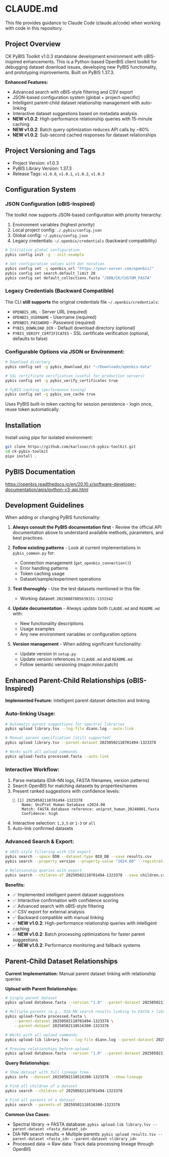 # CLAUDE.md

This file provides guidance to Claude Code (claude.ai/code) when working with code in this repository.

## Project Overview

CK PyBIS Toolkit v1.0.3 standalone development environment with oBIS-inspired enhancements. This is a Python-based OpenBIS client toolkit for debugging dataset download issues, developing new PyBIS functionality, and prototyping improvements. Built on PyBIS 1.37.3.

**Enhanced Features:**
- Advanced search with oBIS-style filtering and CSV export
- JSON-based configuration system (global + project-specific)
- Intelligent parent-child dataset relationship management with auto-linking
- Interactive dataset suggestions based on metadata analysis
- **NEW v1.0.2**: High-performance relationship queries with 15-minute caching
- **NEW v1.0.2**: Batch query optimization reduces API calls by ~80%
- **NEW v1.0.2**: Sub-second cached responses for dataset relationships

## Project Versioning and Tags

- Project Version: v1.0.3  
- PyBIS Library Version: 1.37.3
- Release Tags: `v1.0.0`, `v1.0.1`, `v1.0.2`, `v1.0.3`

## Configuration System

### JSON Configuration (oBIS-Inspired)
The toolkit now supports JSON-based configuration with priority hierarchy:
1. Environment variables (highest priority)
2. Local project config: `./.pybis/config.json`
3. Global config: `~/.pybis/config.json`
4. Legacy credentials: `~/.openbis/credentials` (backward compatibility)

```bash
# Initialize global configuration
pybis config init -g --init-example

# Set configuration values with dot notation
pybis config set -g openbis_url "https://your-server.com/openbis/"
pybis config set search.default_limit 20
pybis config set default_collections.fasta "/DDB/CK/CUSTOM_FASTA"
```

### Legacy Credentials (Backward Compatible)
The CLI **still supports** the original credentials file `~/.openbis/credentials`:

- `OPENBIS_URL` - Server URL (required)
- `OPENBIS_USERNAME` - Username (required) 
- `OPENBIS_PASSWORD` - Password (required)
- `PYBIS_DOWNLOAD_DIR` - Default download directory (optional)
- `PYBIS_VERIFY_CERTIFICATES` - SSL certificate verification (optional, defaults to false)

### Configurable Options via JSON or Environment:
```bash
# Download directory
pybis config set -g pybis_download_dir "~/Downloads/openbis-data"

# SSL certificate verification (useful for production servers)
pybis config set -g pybis_verify_certificates true

# PyBIS caching (performance tuning)
pybis config set -g pybis_use_cache true
```

Uses PyBIS built-in token caching for session persistence - login once, reuse token automatically.

## Installation

Install using pipx for isolated environment:

```bash
git clone https://github.com/karlssoc/ck-pybis-toolkit.git
cd ck-pybis-toolkit
pipx install .
```

## PyBIS Documentation

https://openbis.readthedocs.io/en/20.10.x/software-developer-documentation/apis/python-v3-api.html

## Development Guidelines

When adding or changing PyBIS functionality:

1. **Always consult the PyBIS documentation first** - Review the official API documentation above to understand available methods, parameters, and best practices.

2. **Follow existing patterns** - Look at current implementations in `pybis_common.py` for:
   - Connection management (`get_openbis_connection()`)
   - Error handling patterns
   - Token caching usage
   - Dataset/sample/experiment operations

3. **Test thoroughly** - Use the test datasets mentioned in this file:
   - Working dataset: `20250807085639331-1331542`

4. **Update documentation** - Always update both `CLAUDE.md` and `README.md` with:
   - New functionality descriptions
   - Usage examples
   - Any new environment variables or configuration options

5. **Version management** - When adding significant functionality:
   - Update version in `setup.py`
   - Update version references in `CLAUDE.md` and `README.md`
   - Follow semantic versioning (major.minor.patch)

## Enhanced Parent-Child Relationships (oBIS-Inspired)

**Implemented Feature:** Intelligent parent dataset detection and linking

### Auto-linking Usage:
```bash
# Automatic parent suggestions for spectral libraries
pybis upload library.tsv --log-file diann.log --auto-link

# Manual parent specification (still supported)
pybis upload library.tsv --parent-dataset 20250502110701494-1323378

# Works with all upload commands
pybis upload-fasta processed.fasta --auto-link
```

### Interactive Workflow:
1. Parse metadata (DIA-NN logs, FASTA filenames, version patterns)
2. Search OpenBIS for matching datasets by properties/names
3. Present ranked suggestions with confidence levels:
   ```
   🎯 [1] 20250502110701494-1323378
       Name: UniProt Human Database v2024.08
       Match: FASTA database reference: uniprot_human_20240801.fasta
       Confidence: high
   ```
4. Interactive selection: `1,3,5` or `1-3` or `all`
5. Auto-link confirmed datasets

### Advanced Search & Export:
```bash
# oBIS-style filtering with CSV export
pybis search --space DDB --dataset-type BIO_DB --save results.csv
pybis search --property version --property-value "2024.08" --registration-date ">2024-01-01"

# Relationship queries with export
pybis search --children-of 20250502110701494-1323378 --save children.csv
```

**Benefits:**
- ✅ Implemented intelligent parent dataset suggestions
- ✅ Interactive confirmation with confidence scoring  
- ✅ Advanced search with oBIS-style filtering
- ✅ CSV export for external analysis
- ✅ Backward compatible with manual linking
- ✅ **NEW v1.0.2**: High-performance relationship queries with intelligent caching
- ✅ **NEW v1.0.2**: Batch processing optimizations for faster parent suggestions
- ✅ **NEW v1.0.2**: Performance monitoring and fallback systems

## Parent-Child Dataset Relationships

**Current Implementation:** Manual parent dataset linking with relationship queries

**Upload with Parent Relationships:**
```bash
# Single parent dataset
pybis upload database.fasta --version "1.0" --parent-dataset 20250502110701494-1323378

# Multiple parents (e.g., DIA-NN search results linking to FASTA + library)
pybis upload-fasta processed.fasta \
    --parent-dataset 20250502110701494-1323378 \
    --parent-dataset 20250502110516300-1323376

# Works with all upload commands
pybis upload-lib library.tsv --log-file diann.log --parent-dataset 20250502110701494-1323378

# Preview relationships before upload
pybis upload database.fasta --version "1.0" --parent-dataset 20250502110701494-1323378 --dry-run
```

**Query Relationships:**
```bash
# Show dataset with full lineage tree
pybis info --dataset 20250502110516300-1323376 --show-lineage

# Find all children of a dataset
pybis search --children-of 20250502110701494-1323378

# Find all parents of a dataset  
pybis search --parents-of 20250502110516300-1323376
```

**Common Use Cases:**
- Spectral library → FASTA database: `pybis upload-lib library.tsv --parent-dataset <fasta_dataset_id>`
- DIA-NN search results → Multiple parents: `pybis upload results.tsv --parent-dataset <fasta_id> --parent-dataset <library_id>`
- Processed data → Raw data: Track data processing lineage through OpenBIS

